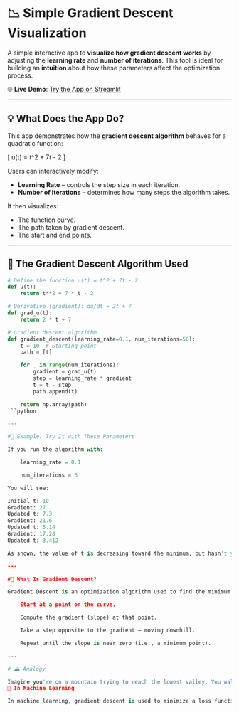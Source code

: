 # 📉 Simple Gradient Descent Visualization

A simple interactive app to **visualize how gradient descent works** by adjusting the **learning rate** and **number of iterations**. This tool is ideal for building an **intuition** about how these parameters affect the optimization process.

🌐 **Live Demo**: [Try the App on Streamlit](https://simplegradientdescentvisualization-yybepffs5w2itvgyz5ljti.streamlit.app/)

---

## 💡 What Does the App Do?

This app demonstrates how the **gradient descent algorithm** behaves for a quadratic function:

\[
u(t) = t^2 + 7t - 2
\]

Users can interactively modify:
- **Learning Rate** – controls the step size in each iteration.
- **Number of Iterations** – determines how many steps the algorithm takes.

It then visualizes:
- The function curve.
- The path taken by gradient descent.
- The start and end points.

---

## 🧮 The Gradient Descent Algorithm Used

```python
# Define the function u(t) = t^2 + 7t - 2
def u(t):
    return t**2 + 7 * t - 2

# Derivative (gradient): du/dt = 2t + 7
def grad_u(t):
    return 2 * t + 7

# Gradient descent algorithm
def gradient_descent(learning_rate=0.1, num_iterations=50):
    t = 10  # Starting point
    path = [t]

    for _ in range(num_iterations):
        gradient = grad_u(t)
        step = learning_rate * gradient
        t = t - step
        path.append(t)

    return np.array(path)
```python

---

#🧪 Example: Try It with These Parameters

If you run the algorithm with:

    learning_rate = 0.1

    num_iterations = 3

You will see:

Initial t: 10
Gradient: 27
Updated t: 7.3
Gradient: 21.6
Updated t: 5.14
Gradient: 17.28
Updated t: 3.412

As shown, the value of t is decreasing toward the minimum, but hasn't yet reached it — because the number of iterations is too small. Try these same values in the app to see the descent path visually!

---

#🧠 What Is Gradient Descent?

Gradient Descent is an optimization algorithm used to find the minimum of a function. Here's how it works in simple terms:

    Start at a point on the curve.

    Compute the gradient (slope) at that point.

    Take a step opposite to the gradient — moving downhill.

    Repeat until the slope is near zero (i.e., a minimum point).

---

# 🏔️ Analogy

Imagine you're on a mountain trying to reach the lowest valley. You walk downhill in the steepest direction — this is essentially what gradient descent does.
🧠 In Machine Learning

In machine learning, gradient descent is used to minimize a loss function by tweaking model parameters (like weights in neural networks), ultimately improving the model’s performance.
